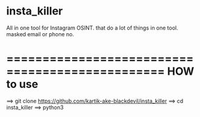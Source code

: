 # insta_killer
All in one  tool for Instagram OSINT. that do a lot of things in one tool. masked email or phone no.

================================================
HOW to use 
=================================================

==> git clone https://github.com/kartik-ake-blackdevil/insta_killer
==> cd insta_killer
==> python3 














